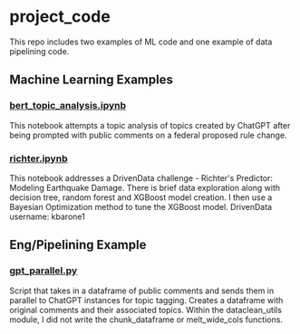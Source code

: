 # project_code
This repo includes two examples of ML code and one example of data pipelining code.
## Machine Learning Examples
### [bert_topic_analysis.ipynb](https://github.com/kbarone/project_code/blob/main/bert_topic_analysis.ipynb)
This notebook attempts a topic analysis of topics created by ChatGPT after being prompted with public comments on a federal proposed rule change.

### [richter.ipynb](https://github.com/kbarone/project_code/blob/main/richter.ipynb)
This notebook addresses a DrivenData challenge - Richter's Predictor: Modeling Earthquake Damage. There is brief data exploration along with decision tree, random forest and XGBoost model creation. I then use a Bayesian Optimization method to tune the XGBoost model. DrivenData username: kbarone1
## Eng/Pipelining Example
### [gpt_parallel.py](https://github.com/kbarone/project_code/blob/main/eng_example/gpt_parallel.py)
Script that takes in a dataframe of public comments and sends them in parallel to ChatGPT instances for topic tagging. Creates a dataframe with original comments and their associated topics. Within the dataclean_utils module, I did not write the chunk_dataframe or melt_wide_cols functions.
